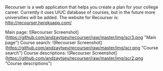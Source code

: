 Recourser is a web application that helps you create a plan for your college career. Currently it uses UIUC database of courses, but in the future more universities will be added. The website for Recourser is: http://recourser.herokuapp.com/

Main page:
![Recourser Screenshot] (https://github.com/andzaytsev/recourser/raw/master/img/scr3.png "Main page")
Course search:
![Recourser Screenshot] (https://github.com/andzaytsev/recourser/raw/master/img/scr.png "Course search")
Course descriptions:
![Recourser Screenshot] (https://github.com/andzaytsev/recourser/raw/master/img/scr2.png "Course descriptions")

